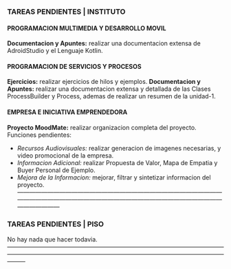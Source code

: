 ###   TAREAS PENDIENTES | INSTITUTO
####    PROGRAMACION MULTIMEDIA Y DESARROLLO MOVIL
__Documentacion y Apuntes:__ realizar una documentacion extensa de AdroidStudio y el Lenguaje Kotlin.
####    PROGRAMACION DE SERVICIOS Y PROCESOS
__Ejercicios:__ realizar ejercicios de hilos y ejemplos.
__Documentacion y Apuntes:__ realizar una documentacion extensa y detallada de las Clases ProcessBuilder y Process, ademas de realizar un resumen de la unidad-1.
####    EMPRESA E INICIATIVA EMPRENDEDORA
__Proyecto MoodMate:__ realizar organizacion completa del proyecto. Funciones pendientes:
- _Recursos Audiovisuales:_ realizar generacion de imagenes necesarias, y video promocional de la empresa.
- _Informacion Adicional:_ realizar Propuesta de Valor, Mapa de Empatia y Buyer Personal de Ejemplo.
- _Mejora de la Informacion:_ mejorar, filtrar y sintetizar informacion del proyecto.
———————————————————————————————————————————————————————————————————————————
###   TAREAS PENDIENTES | PISO
No hay nada que hacer todavia.
———————————————————————————————————————————————————————————————————————————